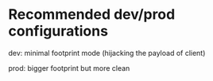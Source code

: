# Recommended dev/prod configurations

dev: minimal footprint mode (hijacking the payload of client)

prod: bigger footprint but more clean